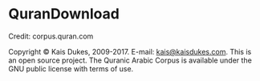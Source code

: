 # QuranDownload

Credit: corpus.quran.com

Copyright © Kais Dukes, 2009-2017. E-mail: kais@kaisdukes.com. This is an open source project.
The Quranic Arabic Corpus is available under the GNU public license with terms of use.

